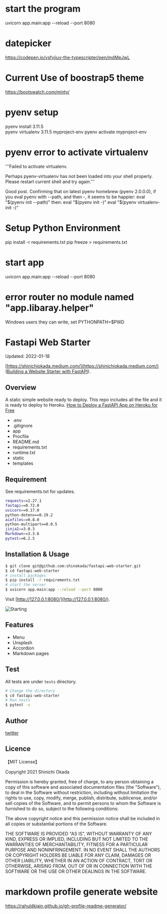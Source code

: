 # start the program 
uvicorn app.main:app --reload --port 8080

# datepicker 
https://codepen.io/vsfvjiuv-the-typescripter/pen/mdMeJwL
# Current Use of boostrap5 theme 
https://bootswatch.com/minty/
# pyenv setup 
pyenv install  3.11.5  
pyenv virtualenv 3.11.5 myproject-env
pyenv activate myproject-env

# pyenv error to activate virtualenv 
'''Failed to activate virtualenv.

Perhaps pyenv-virtualenv has not been loaded into your shell properly.
Please restart current shell and try again.'''

Good post. Confirming that on latest pyenv homebrew (pyenv 2.0.0.0), if you eval pyenv with --path, and then -, it seems to be happier:
eval "$(pyenv init --path)"
then:
eval "$(pyenv init -)"
eval "$(pyenv virtualenv-init -)"

# Setup Python Environment 
pip install -r requirements.txt
pip freeze > requirements.txt

# start app 
uvicorn app.main:app --reload --port 8080

# error router no module named "app.libaray.helper"
Windows users they can write,
set PYTHONPATH=$PWD

# Fastapi Web Starter

Updated: 2022-01-18

[https://shinichiokada.medium.com/](https://shinichiokada.medium.com/) ([Building a Website Starter with FastAPI](https://levelup.gitconnected.com/building-a-website-starter-with-fastapi-92d077092864)).

## Overview

A static simple website ready to deploy.
This repo includes all the file and it is ready to deploy to Heroku.
[How to Deploy a FastAPI App on Heroku for Free](https://towardsdatascience.com/how-to-deploy-your-fastapi-app-on-heroku-for-free-8d4271a4ab9)

- .env
- .gitignore
- app
- Procfile
- README.md
- requirements.txt
- runtime.txt
- static
- templates

## Requirement

See requirements.txt for updates.

```sh
requests==2.27.1
fastapi==0.72.0
uvicorn==0.17.0
python-dotenv==0.19.2
aiofiles==0.8.0
python-multipart==0.0.5
jinja2==3.0.3
Markdown==3.3.6
pytest==6.2.5
```

## Installation & Usage

```bash
$ git clone git@github.com:shinokada/fastapi-web-starter.git
$ cd fastapi-web-starter
# install packages
$ pip install -r requirements.txt
# start the server
$ uvicorn app.main:app --reload --port 8080
```

Visit [http://127.0.0.1:8080/](http://127.0.0.1:8080/).

![Starting](./images/image-1.png)

## Features

- Menu
- Unsplash
- Accordion
- Markdown pages

## Test

All tests are under `tests` directory.

```bash
# Change the directory
$ cd fastapi-web-starter
# Run tests
$ pytest -v
```

## Author

[twitter](https://twitter.com/shinokada)

## Licence

【MIT License】

Copyright 2021 Shinichi Okada

Permission is hereby granted, free of charge, to any person obtaining a copy of this software and associated documentation files (the "Software"), to deal in the Software without restriction, including without limitation the rights to use, copy, modify, merge, publish, distribute, sublicense, and/or sell copies of the Software, and to permit persons to whom the Software is furnished to do so, subject to the following conditions:

The above copyright notice and this permission notice shall be included in all copies or substantial portions of the Software.

THE SOFTWARE IS PROVIDED "AS IS", WITHOUT WARRANTY OF ANY KIND, EXPRESS OR IMPLIED, INCLUDING BUT NOT LIMITED TO THE WARRANTIES OF MERCHANTABILITY, FITNESS FOR A PARTICULAR PURPOSE AND NONINFRINGEMENT. IN NO EVENT SHALL THE AUTHORS OR COPYRIGHT HOLDERS BE LIABLE FOR ANY CLAIM, DAMAGES OR OTHER LIABILITY, WHETHER IN AN ACTION OF CONTRACT, TORT OR OTHERWISE, ARISING FROM, OUT OF OR IN CONNECTION WITH THE SOFTWARE OR THE USE OR OTHER DEALINGS IN THE SOFTWARE.

# markdown profile generate website
https://rahuldkjain.github.io/gh-profile-readme-generator/